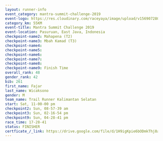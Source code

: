 ```yaml
---
layout: runner-info 
event_category: mantra-summit-challenge-2019 
event-logo: https://res.cloudinary.com/raceyaya/image/upload/v1569072809/logo/mantra-image_segrbx.jpg
category_km: 55KM 
event-title: Mantra Summit Challenge 2019 
event-location: Pasuruan, East Java, Indonesia 
checkpoint-name2: Mahapena (T2) 
checkpoint-name3: Mbah Kamad (T3) 
checkpoint-name4: 
checkpoint-name5: 
checkpoint-name6: 
checkpoint-name7: 
checkpoint-name8: 
checkpoint-name9: Finish Time
overall_rank: 48
gender_rank: 42
bib: 261
first_name: Fajar
last_name: Wicaksono
gender: M
team_name: Trail Runner Kalimantan Selatan
start: Sat, 11-00-00 pm
checkpoint2: Sun, 08-57-39 am
checkpoint3: Sun, 02-16-54 pm
checkpoint9: Sun, 04-28-41 pm
race_time: 17-28-41
status: FINISHER
certficate_/_link: https://drive.google.com/file/d/1H9igKpie6bODmkThj8a9XIQR5zQLeQOG/view?usp=sharing
---
```

